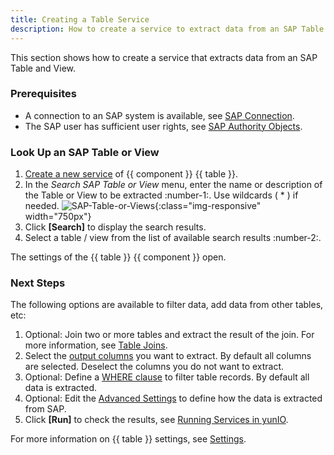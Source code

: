 ```yaml
---
title: Creating a Table Service
description: How to create a service to extract data from an SAP Table and View
---
```


This section shows how to create a service that extracts data from an SAP Table and View.

### Prerequisites

- A connection to an SAP system is available, see [SAP Connection](../sap-connection/index.md).
- The SAP user has sufficient user rights, see [SAP Authority Objects](../setup-in-sap/sap-authority-objects.md/#table).

### Look Up an SAP Table or View

1. [Create a new service](../../getting-started.md/#create-a-service) of {{ component }} {{ table }}. 
2. In the *Search SAP Table or View* menu, enter the name or description of the Table or View to be extracted :number-1:. Use wildcards ( * ) if needed.
![SAP-Table-or-Views](../../assets/images/yunio/search-table-or-view.png){:class="img-responsive" width="750px"}
3. Click **[Search]** to display the search results.
4. Select a table / view from the list of available search results :number-2:. 

The settings of the {{ table }} {{ component }} open.

### Next Steps

The following options are available to filter data, add data from other tables, etc:

1. Optional: Join two or more tables and extract the result of the join. For more information, see [Table Joins](table-join.md).
2. Select the [output columns](settings.md/#output-columns) you want to extract. By default all columns are selected. Deselect the columns you do not want to extract.
3. Optional: Define a [WHERE clause](where-clause.md) to filter table records. By default all data is extracted.
4. Optional: Edit the [Advanced Settings](settings.md/#advanced-settings) to define how the data is extracted from SAP.
5. Click **[Run]** to check the results, see [Running Services in yunIO](../run-services.md/#run-services-in-yunio).

For more information on {{ table }} settings, see [Settings](settings.md).

